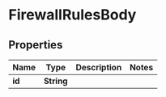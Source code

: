 # FirewallRulesBody

## Properties
Name | Type | Description | Notes
------------ | ------------- | ------------- | -------------
**id** | **String** |  | 
